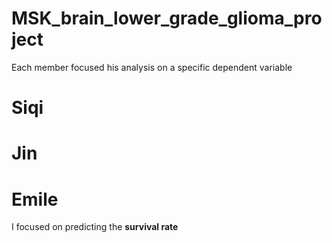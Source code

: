 # MSK_brain_lower_grade_glioma_project

Each member focused his analysis on a specific dependent variable

# Siqi

# Jin

# Emile

I focused on predicting the **survival rate**
